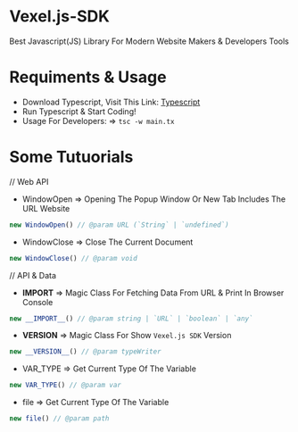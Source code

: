 # Vexel.js-SDK
Best Javascript(JS) Library For Modern Website Makers &amp; Developers Tools

# Requiments & Usage
- Download Typescript, Visit This Link: [Typescript](https://www.typescriptlang.org/)
- Run Typescript & Start Coding!
- Usage For Developers: => ```tsc -w main.tx ```

# Some Tutuorials
// Web API
- WindowOpen => Opening The Popup Window Or New Tab Includes The URL Website
```Javascript
new WindowOpen() // @param URL (`String` | `undefined`)
```
- WindowClose => Close The Current Document
```Javascript
new WindowClose() // @param void
```
// API & Data
- __IMPORT__ => Magic Class For Fetching Data From URL & Print In Browser Console
```Javascript
new __IMPORT__() // @param string | `URL` | `boolean` | `any`
```
- __VERSION__ => Magic Class For Show `Vexel.js SDK` Version
```Javascript
new __VERSION__() // @param typeWriter
```
- VAR_TYPE => Get Current Type Of The Variable
```Javascript
new VAR_TYPE() // @param var
```
- file => Get Current Type Of The Variable
```Javascript
new file() // @param path
```
